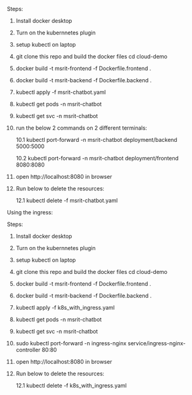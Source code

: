 Steps:

1. Install docker desktop 

2. Turn on the kubernnetes plugin

3. setup kubectl on laptop

4. git clone this repo and build the docker files cd cloud-demo

5. docker build -t msrit-frontend -f Dockerfile.frontend . 

6. docker build -t msrit-backend -f Dockerfile.backend .

7. kubectl apply -f msrit-chatbot.yaml

8. kubectl get pods -n msrit-chatbot

9. kubectl get svc -n msrit-chatbot   

10. run the below 2 commands on 2 different terminals:

    10.1 kubectl port-forward -n msrit-chatbot deployment/backend 5000:5000 

    10.2 kubectl port-forward -n msrit-chatbot deployment/frontend 8080:8080 

11. open http://localhost:8080 in browser

12. Run below to delete the resources: 

    12.1 kubectl delete -f msrit-chatbot.yaml




Using the ingress:

Steps:

1. Install docker desktop 

2. Turn on the kubernnetes plugin

3. setup kubectl on laptop

4. git clone this repo and build the docker files cd cloud-demo

5. docker build -t msrit-frontend -f Dockerfile.frontend . 

6. docker build -t msrit-backend -f Dockerfile.backend .

7. kubectl apply -f k8s_with_ingress.yaml

8. kubectl get pods -n msrit-chatbot

9. kubectl get svc -n msrit-chatbot  

10. sudo kubectl port-forward -n ingress-nginx service/ingress-nginx-controller 80:80

11. open http://localhost:8080 in browser

12. Run below to delete the resources: 

    12.1 kubectl delete -f k8s_with_ingress.yaml

